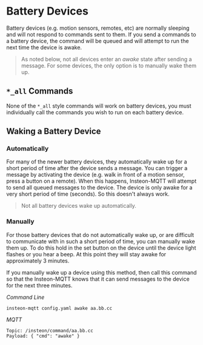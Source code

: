 # Battery Devices

Battery devices (e.g. motion sensors, remotes, etc) are normally sleeping and will not respond to commands sent to them.  If you send a commands to a battery device, the command will be queued and will attempt to run the next time the device is awake.

> As noted below, not all devices enter an _awake_ state after sending a message.  For some devices, the only option is to manually wake them up.

## `*_all` Commands
None of the `*_all` style commands will work on battery devices, you must individually call the commands you wish to run on each battery device.

## Waking a Battery Device

### Automatically

For many of the newer battery devices, they automatically wake up for a short period of time after the device sends a message.  You can trigger a message by activating the device (e.g. walk in front of a motion sensor, press a button on a remote). When this happens, Insteon-MQTT will attempt to send all queued messages to the device.  The device is only awake for a very short period of time (seconds). So this doesn't always work.

> Not all battery devices wake up automatically.

### Manually

For those battery devices that do not automatically wake up, or are difficult to communicate with in such a short period of time, you can manually wake them up.  To do this hold in the set button on the device until the device light flashes or you hear a beep.  At this point they will stay awake for approximately 3 minutes.

If you manually wake up a device using this method, then call this command so that the Insteon-MQTT knows that it can send messages to the device for the next three minutes.

  _Command Line_
  ```
  insteon-mqtt config.yaml awake aa.bb.cc
  ```


  _MQTT_
  ```
  Topic: /insteon/command/aa.bb.cc
  Payload: { "cmd": "awake" }
  ```
